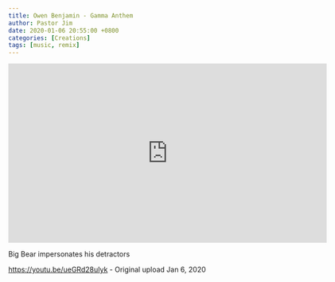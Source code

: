 ```yaml
---
title: Owen Benjamin - Gamma Anthem
author: Pastor Jim
date: 2020-01-06 20:55:00 +0800
categories: [Creations]
tags: [music, remix]
---
```


<iframe width="640" height="360" scrolling="no" frameborder="0" style="border: none;" src="https://www.bitchute.com/embed/thMaBo2SgzY6/"></iframe>



Big Bear impersonates his detractors



https://youtu.be/ueGRd28uIyk - Original upload Jan 6, 2020
